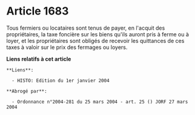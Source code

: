 # Article 1683

Tous fermiers ou locataires sont tenus de payer, en l'acquit des propriétaires, la taxe foncière sur les biens qu'ils auront
pris à ferme ou à loyer, et les propriétaires sont obligés de recevoir les quittances de ces taxes à valoir sur le prix des
fermages ou loyers.

**Liens relatifs à cet article**

	**Liens**:

	  - HISTO: Edition du 1er janvier 2004

	**Abrogé par**:

	  - Ordonnance n°2004-281 du 25 mars 2004 - art. 25 () JORF 27 mars 2004
